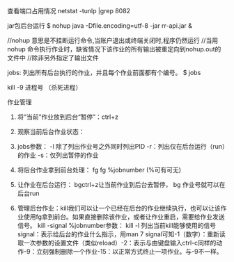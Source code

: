  查看端口占用情况
netstat -tunlp |grep 8082

jar包后台运行
$ nohup java -Dfile.encoding=utf-8 -jar rr-api.jar  &

//nohup 意思是不挂断运行命令,当账户退出或终端关闭时,程序仍然运行
//当用 nohup 命令执行作业时，缺省情况下该作业的所有输出被重定向到nohup.out的文件中
//除非另外指定了输出文件

jobs:  列出所有后台执行的作业，并且每个作业前面都有个编号。
$ jobs

kill -9 进程号 （杀死进程）





作业管理

1. 将“当前”作业放到后台“暂停”：ctrl+z 
2. 观察当前后台作业状态：
3. jobs参数：
	-l 除了列出作业号之外同时列出PID
    -r：列出仅在后台运行（run）的作业
    -s：仅列出暂停的作业 

4. 将后台作业拿到前台处理：
	fg fg %jobnumber (%可有可无) 

5. 让作业在后台运行：
	bgctrl+z让当前作业到后台去暂停，
	bg 作业号就可以在后台run 
	
6. 管理后台作业：kill我们可以让一个已经在后台的作业继续执行，也可以让该作业使用fg拿到前台。如果直接删除该作业，或者让作业重启，需要给作业发送信号。
kill -signal %jobnumber参数：
kill -l 列出当前kill能够使用的信号signal：表示给后台的作业什么指示，用man 7 signal可知-1（数字）：重新读取一次参数的设置文件（类似reload）-2：表示与由键盘输入ctrl-c同样的动作-9：立刻强制删除一个作业-15：以正常方式终止一项作业。与-9不一样。